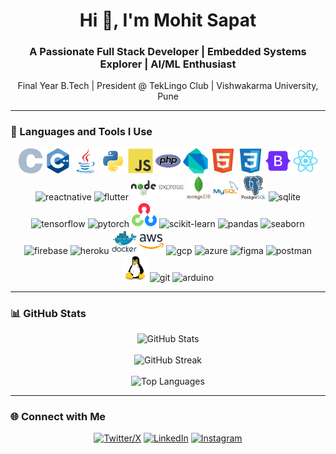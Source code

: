 <h1 align="center">Hi 👋, I'm Mohit Sapat</h1>
<h3 align="center">A Passionate Full Stack Developer | Embedded Systems Explorer | AI/ML Enthusiast</h3>
<p align="center">Final Year B.Tech | President @ TekLingo Club | Vishwakarma University, Pune</p>

---

### 🚀 Languages and Tools I Use

<p align="center">
  <!-- Programming Languages -->
  <img src="https://raw.githubusercontent.com/devicons/devicon/master/icons/c/c-original.svg" alt="c" width="40"/>
  <img src="https://raw.githubusercontent.com/devicons/devicon/master/icons/cplusplus/cplusplus-original.svg" alt="cplusplus" width="40"/>
  <img src="https://raw.githubusercontent.com/devicons/devicon/master/icons/java/java-original.svg" alt="java" width="40"/>
  <img src="https://raw.githubusercontent.com/devicons/devicon/master/icons/python/python-original.svg" alt="python" width="40"/>
  <img src="https://raw.githubusercontent.com/devicons/devicon/master/icons/javascript/javascript-original.svg" alt="javascript" width="40"/>
  <img src="https://raw.githubusercontent.com/devicons/devicon/master/icons/php/php-original.svg" alt="php" width="40"/>
  <img src="https://raw.githubusercontent.com/devicons/devicon/master/icons/dart/dart-original.svg" alt="dart" width="40"/>
  
  <!-- Frontend -->
  <img src="https://raw.githubusercontent.com/devicons/devicon/master/icons/html5/html5-original.svg" alt="html5" width="40"/>
  <img src="https://raw.githubusercontent.com/devicons/devicon/master/icons/css3/css3-original.svg" alt="css3" width="40"/>
  <img src="https://raw.githubusercontent.com/devicons/devicon/master/icons/bootstrap/bootstrap-plain.svg" alt="bootstrap" width="40"/>
  <img src="https://raw.githubusercontent.com/devicons/devicon/master/icons/react/react-original.svg" alt="react" width="40"/>
  <img src="https://reactnative.dev/img/header_logo.svg" alt="reactnative" width="40"/>
  <img src="https://www.vectorlogo.zone/logos/flutterio/flutterio-icon.svg" alt="flutter" width="40"/>
  
  <!-- Backend & Databases -->
  <img src="https://raw.githubusercontent.com/devicons/devicon/master/icons/nodejs/nodejs-original-wordmark.svg" alt="nodejs" width="40"/>
  <img src="https://raw.githubusercontent.com/devicons/devicon/master/icons/express/express-original-wordmark.svg" alt="express" width="40"/>
  <img src="https://raw.githubusercontent.com/devicons/devicon/master/icons/mongodb/mongodb-original-wordmark.svg" alt="mongodb" width="40"/>
  <img src="https://raw.githubusercontent.com/devicons/devicon/master/icons/mysql/mysql-original-wordmark.svg" alt="mysql" width="40"/>
  <img src="https://raw.githubusercontent.com/devicons/devicon/master/icons/postgresql/postgresql-original-wordmark.svg" alt="postgresql" width="40"/>
  <img src="https://www.vectorlogo.zone/logos/sqlite/sqlite-icon.svg" alt="sqlite" width="40"/>

  <!-- AI/ML -->
  <img src="https://www.vectorlogo.zone/logos/tensorflow/tensorflow-icon.svg" alt="tensorflow" width="40"/>
  <img src="https://www.vectorlogo.zone/logos/pytorch/pytorch-icon.svg" alt="pytorch" width="40"/>
  <img src="https://raw.githubusercontent.com/devicons/devicon/master/icons/opencv/opencv-original.svg" alt="opencv" width="40"/>
  <img src="https://upload.wikimedia.org/wikipedia/commons/0/05/Scikit_learn_logo_small.svg" alt="scikit-learn" width="40"/>
  <img src="https://www.vectorlogo.zone/logos/pandas/pandas-icon.svg" alt="pandas" width="40"/>
  <img src="https://seaborn.pydata.org/_images/logo-mark-lightbg.svg" alt="seaborn" width="40"/>

  <!-- Tools & Cloud -->
  <img src="https://www.vectorlogo.zone/logos/firebase/firebase-icon.svg" alt="firebase" width="40"/>
  <img src="https://www.vectorlogo.zone/logos/heroku/heroku-icon.svg" alt="heroku" width="40"/>
  <img src="https://raw.githubusercontent.com/devicons/devicon/master/icons/docker/docker-original-wordmark.svg" alt="docker" width="40"/>
  <img src="https://raw.githubusercontent.com/devicons/devicon/master/icons/amazonwebservices/amazonwebservices-original-wordmark.svg" alt="aws" width="40"/>
  <img src="https://www.vectorlogo.zone/logos/google_cloud/google_cloud-icon.svg" alt="gcp" width="40"/>
  <img src="https://www.vectorlogo.zone/logos/microsoft_azure/microsoft_azure-icon.svg" alt="azure" width="40"/>

  <!-- Design & Utilities -->
  <img src="https://www.vectorlogo.zone/logos/figma/figma-icon.svg" alt="figma" width="40"/>
  <img src="https://www.vectorlogo.zone/logos/getpostman/getpostman-icon.svg" alt="postman" width="40"/>
  <img src="https://raw.githubusercontent.com/devicons/devicon/master/icons/linux/linux-original.svg" alt="linux" width="40"/>
  <img src="https://www.vectorlogo.zone/logos/git-scm/git-scm-icon.svg" alt="git" width="40"/>
  <img src="https://cdn.worldvectorlogo.com/logos/arduino-1.svg" alt="arduino" width="40"/>
</p>

---

### 📊 GitHub Stats

<p align="center">
  <img src="https://github-readme-stats.vercel.app/api?username=sapatmohit&show_icons=true&theme=tokyonight" alt="GitHub Stats"/>
  <br><br>
  <img src="https://github-readme-streak-stats.herokuapp.com/?user=sapatmohit&theme=tokyonight" alt="GitHub Streak"/>
  <br><br>
  <img src="https://github-readme-stats.vercel.app/api/top-langs?username=sapatmohit&layout=compact&theme=tokyonight" alt="Top Languages"/>
</p>

---

### 🌐 Connect with Me

<p align="center">
  <a href="https://x.com/mohitsapat18" target="_blank"><img src="https://img.shields.io/badge/X-black?style=for-the-badge&logo=twitter&logoColor=white" alt="Twitter/X"/></a>
  <a href="https://www.linkedin.com/in/mohitsapat18" target="_blank"><img src="https://img.shields.io/badge/LinkedIn-blue?style=for-the-badge&logo=linkedin&logoColor=white" alt="LinkedIn"/></a>
  <a href="https://www.instagram.com/sapatmohit18" target="_blank"><img src="https://img.shields.io/badge/Instagram-E4405F?style=for-the-badge&logo=instagram&logoColor=white" alt="Instagram"/></a>
</p>
